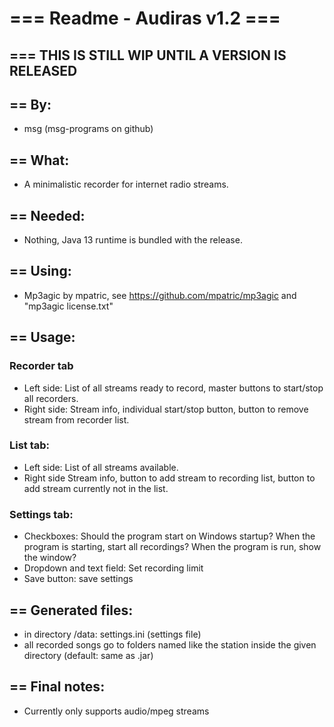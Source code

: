 # === Readme - Audiras v1.2 ===

## === THIS IS STILL WIP UNTIL A VERSION IS RELEASED

## == By:  
* msg (msg-programs on github)

## == What:  
* A minimalistic recorder for internet radio streams.

## == Needed:  
* Nothing, Java 13 runtime is bundled with the release.

## == Using:
* Mp3agic by mpatric, see https://github.com/mpatric/mp3agic and "mp3agic license.txt"

## == Usage:  
### Recorder tab
* Left side: List of all streams ready to record, master buttons to start/stop all recorders.
* Right side: Stream info, individual start/stop button, button to remove stream from recorder list.

### List tab:
* Left side: List of all streams available.
* Right side Stream info, button to add stream to recording list, button to add stream currently not in the list.

### Settings tab:
* Checkboxes: Should the program start on Windows startup? When the program is starting, start all recordings? When the program is run, show the window? 
* Dropdown and text field: Set recording limit
* Save button: save settings

## == Generated files:  
* in directory /data: settings.ini (settings file)
* all recorded songs go to folders named like the station inside the given directory (default: same as .jar)

## == Final notes:
* Currently only supports audio/mpeg streams